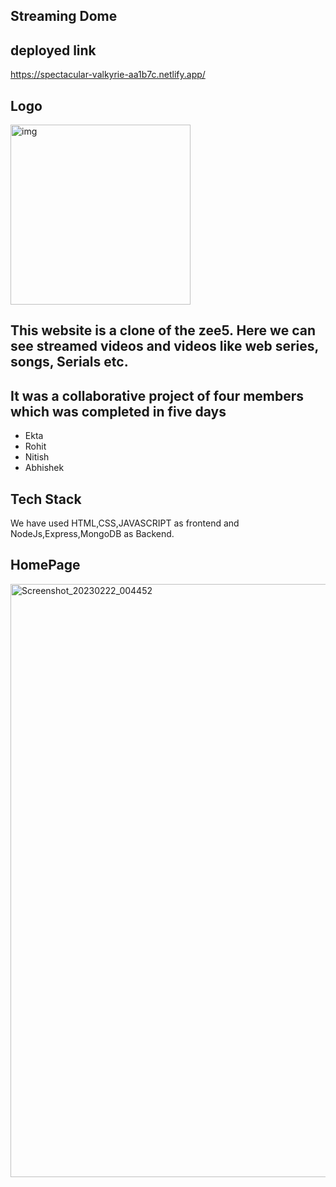 ## Streaming Dome


## deployed link
https://spectacular-valkyrie-aa1b7c.netlify.app/

## Logo
<img width="288" alt="img" src="https://user-images.githubusercontent.com/51295793/220435421-a7b7b27d-e7eb-452b-90d2-ba4ffbd347c9.png">

## This website is a clone of the zee5.  Here we can see streamed videos and videos like web series, songs, Serials etc.
## It was a collaborative project of four members which was completed in five days

- Ekta
- Rohit
- Nitish
- Abhishek

## Tech Stack
 We have used HTML,CSS,JAVASCRIPT as frontend and NodeJs,Express,MongoDB as Backend.
 
 ## HomePage
 <img width="949" alt="Screenshot_20230222_004452" src="https://user-images.githubusercontent.com/51295793/220437896-d8a84ea8-f4cb-4c2d-9cdb-05647e1cfd4f.png">



 
 

